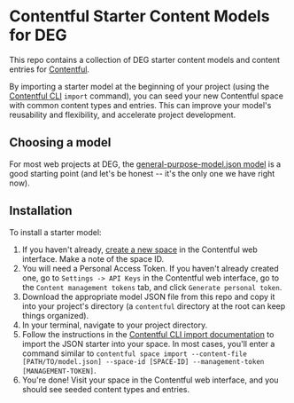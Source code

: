# Contentful Starter Content Models for DEG

This repo contains a collection of DEG starter content models and content entries for [Contentful](https://https://www.contentful.com/).

By importing a starter model at the beginning of your project (using the [Contentful CLI](https://github.com/contentful/contentful-cli) `import` command), you can seed your new Contentful space with common content types and entries. This can improve your model's reusability and flexibility, and accelerate project development.

## Choosing a model

For most web projects at DEG, the [general-purpose-model.json model](https://github.com/degdigital/contentful-starter-content-models/blob/main/general-purpose-model.json) is a good starting point (and let's be honest -- it's the only one we have right now).

## Installation

To install a starter model:

1. If you haven't already, [create a new space](https://www.contentful.com/faq/basics/#how-do-i-create-a-space) in the Contentful web interface. Make a note of the space ID.
2. You will need a Personal Access Token. If you haven't already created one, go to `Settings -> API Keys` in the Contentful web interface, go to the `Content management tokens` tab, and click `Generate personal token`.
3. Download the appropriate model JSON file from this repo and copy it into your project's directory (a `contentful` directory at the root can keep things organized).
4. In your terminal, navigate to your project directory.
5. Follow the instructions in the [Contentful CLI import documentation](https://github.com/contentful/contentful-cli/tree/master/docs/space/import) to import the JSON starter into your space. In most cases, you'll enter a command similar to `contentful space import --content-file [PATH/TO/model.json] --space-id [SPACE-ID] --management-token [MANAGEMENT-TOKEN]`.
6. You're done! Visit your space in the Contentful web interface, and you should see seeded content types and entries.
